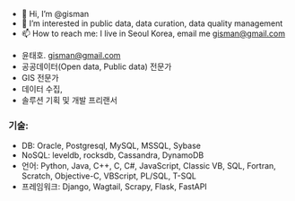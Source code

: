 - 👋 Hi, I’m @gisman
- 👀 I’m interested in public data, data curation, data quality management
- 📫 How to reach me: I live in Seoul Korea, email me gisman@gmail.com

* 윤태호. gisman@gmail.com
* 공공데이터(Open data, Public data) 전문가
* GIS 전문가
* 데이터 수집, 
* 솔루션 기획 및 개발 프리랜서

### 기술:
* DB: Oracle, Postgresql, MySQL, MSSQL, Sybase
* NoSQL: leveldb, rocksdb, Cassandra, DynamoDB
* 언어: Python, Java, C++, C, C#, JavaScript, Classic VB, SQL, Fortran, Scratch, Objective-C, VBScript, PL/SQL, T-SQL
* 프레임워크: Django, Wagtail, Scrapy, Flask, FastAPI

<!---
gisman/gisman is a ✨ special ✨ repository because its `README.md` (this file) appears on your GitHub profile.
You can click the Preview link to take a look at your changes.
--->
